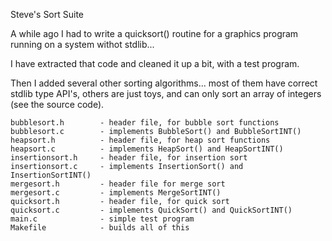 
Steve's Sort Suite


A while ago I had to write a quicksort() routine for a graphics program running
on a system withot stdlib...

I have extracted that code and cleaned it up a bit, with a test program.

Then I added several other sorting algorithms... most of them have correct stdlib type
API's, others are just toys, and can only sort an array of integers (see the source code).

    bubblesort.h        - header file, for bubble sort functions
    bubblesort.c        - implements BubbleSort() and BubbleSortINT()
    heapsort.h          - header file, for heap sort functions
    heapsort.c          - implements HeapSort() and HeapSortINT()
    insertionsort.h     - header file, for insertion sort
    insertionsort.c     - implements InsertionSort() and InsertionSortINT()
    mergesort.h         - header file for merge sort
    mergesort.c         - implements MergeSortINT()
    quicksort.h         - header file, for quick sort
    quicksort.c         - implements QuickSort() and QuickSortINT()
    main.c              - simple test program 
    Makefile            - builds all of this


